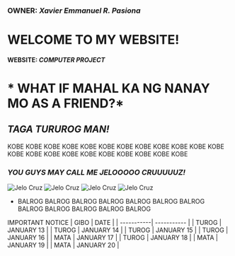 ### OWNER: *Xavier Emmanuel R. Pasiona*

# WELCOME TO MY WEBSITE!

#### WEBSITE: *COMPUTER PROJECT*

# * WHAT IF MAHAL KA NG NANAY MO AS A FRIEND?*
## *TAGA TURUROG MAN!*
KOBE
KOBE
KOBE
KOBE
KOBE
KOBE
KOBE
KOBE
KOBE
KOBE
KOBE
KOBE
KOBE
KOBE
KOBE
KOBE
KOBE
KOBE
KOBE
KOBE
KOBE
KOBE
### *YOU GUYS MAY CALL ME JELOOOOO CRUUUUUZ!*
![Jelo Cruz](https://user-images.githubusercontent.com/122326631/212214894-bd9922f8-00dd-4e09-ba9f-2ad51453668b.png)
![Jelo Cruz](https://user-images.githubusercontent.com/122326631/212214894-bd9922f8-00dd-4e09-ba9f-2ad51453668b.png)
![Jelo Cruz](https://user-images.githubusercontent.com/122326631/212214894-bd9922f8-00dd-4e09-ba9f-2ad51453668b.png)
![Jelo Cruz](https://user-images.githubusercontent.com/122326631/212214894-bd9922f8-00dd-4e09-ba9f-2ad51453668b.png)

- BALROG BALROG BALROG BALROG BALROG BALROG BALROG BALROG BALROG BALROG BALROG BALROG 

 IMPORTANT NOTICE
| GIBO | DATE |
| -----------| ----------- |
| TUROG | JANUARY 13 |
| TUROG | JANUARY 14 |
| TUROG | JANUARY 15 |
| TUROG | JANUARY 16 |
| MATA | JANUARY 17 |
| TUROG | JANUARY 18 |
| MATA | JANUARY 19 |
| MATA | JANUARY 20 |
